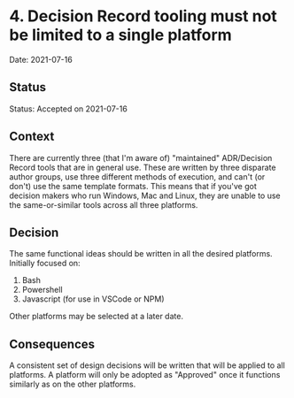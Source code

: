 # 4. Decision Record tooling must not be limited to a single platform

Date: 2021-07-16

## Status

Status: Accepted on 2021-07-16  

## Context

There are currently three (that I'm aware of) "maintained" ADR/Decision Record tools that are
in general use. These are written by three disparate author groups, use three different methods
of execution, and can't (or don't) use the same template formats. This means that if you've got
decision makers who run Windows, Mac and Linux, they are unable to use the same-or-similar tools
across all three platforms.

## Decision

The same functional ideas should be written in all the desired platforms. Initially focused on:

1. Bash
2. Powershell
3. Javascript (for use in VSCode or NPM)

Other platforms may be selected at a later date.

## Consequences

A consistent set of design decisions will be written that will be applied to all platforms. A
platform will only be adopted as "Approved" once it functions similarly as on the other platforms.
